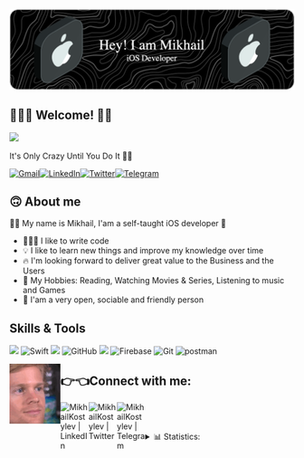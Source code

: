 ![Header](https://github.com/MikhailKostylev/MikhailKostylev/blob/main/github-header-image-3.png)

## 🙋🏻‍♂️ Welcome! 👋🏻
![](https://komarev.com/ghpvc/?username=MikhailKostylev)

It's Only Crazy Until You Do It ☝🏻

[<img alt="Gmail" src="https://img.shields.io/badge/Gmail-D14836?style=for-the-badge&logo=gmail&logoColor=white" />][Gmail][<img alt="LinkedIn" 
src="https://img.shields.io/badge/linkedin%20-%230077B5.svg?&style=for-the-badge&logo=linkedin&logoColor=white"/>][LinkedIn][<img alt="Twitter" src="https://img.shields.io/badge/Twitter%20-%231DA1F2.svg?&style=for-the-badge&logo=Twitter&logoColor=white"/>][Twitter][<img alt="Telegram" src="https://img.shields.io/badge/Telegram%20-%231877F2.svg?&style=for-the-badge&logo=Telegram&logoColor=white"/>][Telegram]

## 🙃 About me 
✌🏻 My name is Mikhail, I'am a self-taught iOS developer 🍏
- 🧑🏻‍💻 I like to write code
- 💡 I like to learn new things and improve my knowledge over time
- 🔥 I'm looking forward to deliver great value to the Business and the Users
- 🎯 My Hobbies: Reading, Watching Movies & Series, Listening to music and Games
- 👥 I'am a very open, sociable and friendly person

<!--
**MikhailKostylev/MikhailKostylev** is a ✨ _special_ ✨ repository because its `README.md` (this file) appears on your GitHub profile.

Here are some ideas to get you started:

- 🔭 I’m currently working on ...
- 🌱 I’m currently learning ...
- 👯 I’m looking to collaborate on ...
- 🤔 I’m looking for help with ...
- 💬 Ask me about ...
- 📫 How to reach me: ...
- 😄 Pronouns: ...
- ⚡ Fun fact: ...
-->

## Skills & Tools

<img height="62em" src="https://user-images.githubusercontent.com/10991489/119416278-918ddb80-bcf3-11eb-9106-2e73b8f45902.png"/> ![Swift](https://www.vectorlogo.zone/logos/swift/swift-icon.svg) <img height="67em" src="https://developer.apple.com/design/human-interface-guidelines/macos/images/app-icon-realistic-materials_2x.png"/> ![GitHub](https://www.vectorlogo.zone/logos/github/github-icon.svg) <img height="62em" src="https://user-images.githubusercontent.com/10991489/119416543-285a9800-bcf4-11eb-8755-a9351330ef0d.jpg"/> ![Firebase](https://www.vectorlogo.zone/logos/firebase/firebase-icon.svg) ![Git](https://www.vectorlogo.zone/logos/git-scm/git-scm-icon.svg) ![postman](https://www.vectorlogo.zone/logos/getpostman/getpostman-icon.svg)

<img src="https://github.com/MikhailKostylev/MikhailKostylev/blob/main/giphy.gif?raw=true" width="90" align="left">

## 👉👈Connect with me:

[<img align="left" alt="MikhailKostylev | LinkedIn" width="50px" src="https://img.icons8.com/officel/344/linkedin.png" />][LinkedIn]
[<img align="left" alt="MikhailKostylev | Twitter" width="50px" src="https://img.icons8.com/office/344/twitter.png" />][Twitter]
[<img align="left" alt="MikhailKostylev | Telegram" width="50px" src="https://img.icons8.com/color/344/telegram-app--v1.png" />][Telegram]

<br />
<br />
<br />

<details>
  <summary>📊 Statistics:</summary>
    <br />
    <img align="left" alt="codeSTACKr's GitHub Stats" src="https://github-readme-stats.vercel.app/api?username=MikhailKostylev&show_icons=true" />
</details>

[LinkedIn]: https://www.linkedin.com/in/mikhail-kostylev/
[Twitter]: https://twitter.com/MikhailKostyle3
[Telegram]: https://telegram.me/thxImFine
[Gmail]: kostylev.developer@gmail.com


